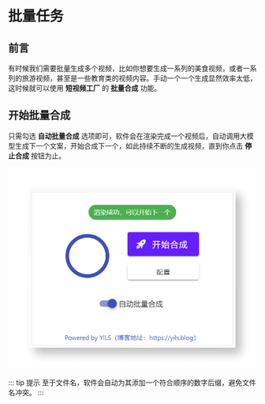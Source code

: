 # 批量任务

## 前言

有时候我们需要批量生成多个视频，比如你想要生成一系列的美食视频，或者一系列的旅游视频，甚至是一些教育类的视频内容。手动一个一个生成显然效率太低，这时候就可以使用 **短视频工厂** 的 **批量合成** 功能。

## 开始批量合成

只需勾选 **自动批量合成** 选项即可，软件会在渲染完成一个视频后，自动调用大模型生成下一个文案，开始合成下一个，如此持续不断的生成视频，直到你点击 **停止合成** 按钮为止。

![批量渲染](../../assets/images/UI_Tutorial_zh-CN_011.png)

::: tip 提示
至于文件名，软件会自动为其添加一个符合顺序的数字后缀，避免文件名冲突。
:::
